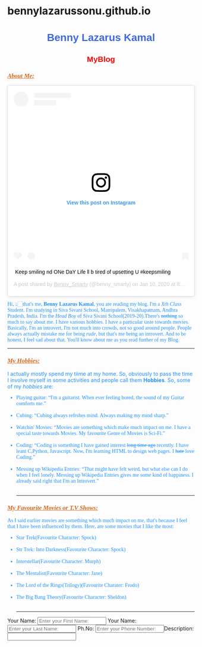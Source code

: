 # bennylazarussonu.github.io

<html lang="en">
<head>
  <meta charset="UTF-8">
  <meta name="viewport" content="width=device-width, initial-scale=1.0">
  <title>Benny's Blog</title>
  <link rel="stylesheet" type="text/css" href="style1.css">
</head>
<body>
  <h1 style= "text-align: center;font-family:Impact, Charcoal, sans-serif;color: RoyalBlue;">Benny Lazarus Kamal</h1>
  <h2 style= "text-align: center;font-family:Impact, Charcoal, sans-serif;color: Red">MyBlog</h2>
  <h3 style= "color:Chocolate; font-family:cursive;"><b><i><ins>About Me: </ins></i></b></h3>
    <blockquote class="instagram-media" data-instgrm-captioned data-instgrm-permalink="https://www.instagram.com/p/B7JUCYQAGik/?utm_source=ig_embed&amp;utm_campaign=loading" data-instgrm-version="12" style=" background:#FFF; border:0; border-radius:3px; box-shadow:0 0 1px 0 rgba(0,0,0,0.5),0 1px 10px 0 rgba(0,0,0,0.15); margin: 1px; max-width:540px; min-width:326px; padding:0; width:99.375%; width:-webkit-calc(100% - 2px); width:calc(100% - 2px);"><div style="padding:16px;"> <a href="https://www.instagram.com/p/B7JUCYQAGik/?utm_source=ig_embed&amp;utm_campaign=loading" style=" background:#FFFFFF; line-height:0; padding:0 0; text-align:center; text-decoration:none; width:100%;" target="_blank"> <div style=" display: flex; flex-direction: row; align-items: center;"> <div style="background-color: #F4F4F4; border-radius: 50%; flex-grow: 0; height: 40px; margin-right: 14px; width: 40px;"></div> <div style="display: flex; flex-direction: column; flex-grow: 1; justify-content: center;"> <div style=" background-color: #F4F4F4; border-radius: 4px; flex-grow: 0; height: 14px; margin-bottom: 6px; width: 100px;"></div> <div style=" background-color: #F4F4F4; border-radius: 4px; flex-grow: 0; height: 14px; width: 60px;"></div></div></div><div style="padding: 19% 0;"></div> <div style="display:block; height:50px; margin:0 auto 12px; width:50px;"><svg width="50px" height="50px" viewBox="0 0 60 60" version="1.1" xmlns="https://www.w3.org/2000/svg" xmlns:xlink="https://www.w3.org/1999/xlink"><g stroke="none" stroke-width="1" fill="none" fill-rule="evenodd"><g transform="translate(-511.000000, -20.000000)" fill="#000000"><g><path d="M556.869,30.41 C554.814,30.41 553.148,32.076 553.148,34.131 C553.148,36.186 554.814,37.852 556.869,37.852 C558.924,37.852 560.59,36.186 560.59,34.131 C560.59,32.076 558.924,30.41 556.869,30.41 M541,60.657 C535.114,60.657 530.342,55.887 530.342,50 C530.342,44.114 535.114,39.342 541,39.342 C546.887,39.342 551.658,44.114 551.658,50 C551.658,55.887 546.887,60.657 541,60.657 M541,33.886 C532.1,33.886 524.886,41.1 524.886,50 C524.886,58.899 532.1,66.113 541,66.113 C549.9,66.113 557.115,58.899 557.115,50 C557.115,41.1 549.9,33.886 541,33.886 M565.378,62.101 C565.244,65.022 564.756,66.606 564.346,67.663 C563.803,69.06 563.154,70.057 562.106,71.106 C561.058,72.155 560.06,72.803 558.662,73.347 C557.607,73.757 556.021,74.244 553.102,74.378 C549.944,74.521 548.997,74.552 541,74.552 C533.003,74.552 532.056,74.521 528.898,74.378 C525.979,74.244 524.393,73.757 523.338,73.347 C521.94,72.803 520.942,72.155 519.894,71.106 C518.846,70.057 518.197,69.06 517.654,67.663 C517.244,66.606 516.755,65.022 516.623,62.101 C516.479,58.943 516.448,57.996 516.448,50 C516.448,42.003 516.479,41.056 516.623,37.899 C516.755,34.978 517.244,33.391 517.654,32.338 C518.197,30.938 518.846,29.942 519.894,28.894 C520.942,27.846 521.94,27.196 523.338,26.654 C524.393,26.244 525.979,25.756 528.898,25.623 C532.057,25.479 533.004,25.448 541,25.448 C548.997,25.448 549.943,25.479 553.102,25.623 C556.021,25.756 557.607,26.244 558.662,26.654 C560.06,27.196 561.058,27.846 562.106,28.894 C563.154,29.942 563.803,30.938 564.346,32.338 C564.756,33.391 565.244,34.978 565.378,37.899 C565.522,41.056 565.552,42.003 565.552,50 C565.552,57.996 565.522,58.943 565.378,62.101 M570.82,37.631 C570.674,34.438 570.167,32.258 569.425,30.349 C568.659,28.377 567.633,26.702 565.965,25.035 C564.297,23.368 562.623,22.342 560.652,21.575 C558.743,20.834 556.562,20.326 553.369,20.18 C550.169,20.033 549.148,20 541,20 C532.853,20 531.831,20.033 528.631,20.18 C525.438,20.326 523.257,20.834 521.349,21.575 C519.376,22.342 517.703,23.368 516.035,25.035 C514.368,26.702 513.342,28.377 512.574,30.349 C511.834,32.258 511.326,34.438 511.181,37.631 C511.035,40.831 511,41.851 511,50 C511,58.147 511.035,59.17 511.181,62.369 C511.326,65.562 511.834,67.743 512.574,69.651 C513.342,71.625 514.368,73.296 516.035,74.965 C517.703,76.634 519.376,77.658 521.349,78.425 C523.257,79.167 525.438,79.673 528.631,79.82 C531.831,79.965 532.853,80.001 541,80.001 C549.148,80.001 550.169,79.965 553.369,79.82 C556.562,79.673 558.743,79.167 560.652,78.425 C562.623,77.658 564.297,76.634 565.965,74.965 C567.633,73.296 568.659,71.625 569.425,69.651 C570.167,67.743 570.674,65.562 570.82,62.369 C570.966,59.17 571,58.147 571,50 C571,41.851 570.966,40.831 570.82,37.631"></path></g></g></g></svg></div><div style="padding-top: 8px;"> <div style=" color:#3897f0; font-family:Arial,sans-serif; font-size:14px; font-style:normal; font-weight:550; line-height:18px;"> View this post on Instagram</div></div><div style="padding: 12.5% 0;"></div> <div style="display: flex; flex-direction: row; margin-bottom: 14px; align-items: center;"><div> <div style="background-color: #F4F4F4; border-radius: 50%; height: 12.5px; width: 12.5px; transform: translateX(0px) translateY(7px);"></div> <div style="background-color: #F4F4F4; height: 12.5px; transform: rotate(-45deg) translateX(3px) translateY(1px); width: 12.5px; flex-grow: 0; margin-right: 14px; margin-left: 2px;"></div> <div style="background-color: #F4F4F4; border-radius: 50%; height: 12.5px; width: 12.5px; transform: translateX(9px) translateY(-18px);"></div></div><div style="margin-left: 8px;"> <div style=" background-color: #F4F4F4; border-radius: 50%; flex-grow: 0; height: 20px; width: 20px;"></div> <div style=" width: 0; height: 0; border-top: 2px solid transparent; border-left: 6px solid #f4f4f4; border-bottom: 2px solid transparent; transform: translateX(16px) translateY(-4px) rotate(30deg)"></div></div><div style="margin-left: auto;"> <div style=" width: 0px; border-top: 8px solid #F4F4F4; border-right: 8px solid transparent; transform: translateY(16px);"></div> <div style=" background-color: #F4F4F4; flex-grow: 0; height: 12px; width: 16px; transform: translateY(-4px);"></div> <div style=" width: 0; height: 0; border-top: 8px solid #F4F4F4; border-left: 8px solid transparent; transform: translateY(-4px) translateX(8px);"></div></div></div></a> <p style=" margin:8px 0 0 0; padding:0 4px;"> <a href="https://www.instagram.com/p/B7JUCYQAGik/?utm_source=ig_embed&amp;utm_campaign=loading" style=" color:#000; font-family:Arial,sans-serif; font-size:14px; font-style:normal; font-weight:normal; line-height:17px; text-decoration:none; word-wrap:break-word;" target="_blank">Keep smiling nd ONe DaY Life ll b tired of upsetting U #keepsmiling</a></p> <p style=" color:#c9c8cd; font-family:Arial,sans-serif; font-size:14px; line-height:17px; margin-bottom:0; margin-top:8px; overflow:hidden; padding:8px 0 7px; text-align:center; text-overflow:ellipsis; white-space:nowrap;">A post shared by <a href="https://www.instagram.com/benny_smarty/?utm_source=ig_embed&amp;utm_campaign=loading" style=" color:#c9c8cd; font-family:Arial,sans-serif; font-size:14px; font-style:normal; font-weight:normal; line-height:17px;" target="_blank"> Benny_Smarty</a> (@benny_smarty) on <time style=" font-family:Arial,sans-serif; font-size:14px; line-height:17px;" datetime="2020-01-10T16:16:45+00:00">Jan 10, 2020 at 8:16am PST</time></p></div></blockquote> <script async src="//www.instagram.com/embed.js"></script>
    <p style="color: dodgerblue; font-family:Comic Sans MS">
      Hi, 👆🏻that's me, <strong>Benny Lazarus Kamal</strong>, you are reading my blog. I'm a <em>Xth Class</em> Student. I'm studying in Siva Sivani School, Marripalem, Visakhapatnam, Andhra Pradesh, India. I'm the <em>Head Boy</em> of Siva Sivani School(2019-20).There's <del>nothing</del> so much to say about me. I have various hobbies. I have a particular taste towards movies. Basically, I'm an introvert, I'm not much into crowds, not so good around people. People always actually mistake me for being <em>rude</em>, but that's me being an introvert. And to be honest, I feel sad about that. You'll know about me as you read further of my Blog.
    </p>
    <hr>
  <h3 style="color: chocolate; font-family:cursive"><b><i><ins>My Hobbies:</ins></i></b></h3>
    <p style="color:dodgerblue;fontfamily:Comic Sans MS;">
      I actually mostly spend my tiime at my home. So, obviously to pass the time I involve myself in some activities and people call them <strong>Hobbies</strong>. So, some of my <em>hobbies</em> are:
    </p>
    <ul style="color: dodgerblue; font-family:Comic Sans MS;">
      <li>Playing guitar: <q>I'm a guitarist. When ever feeling bored, the sound of my Guitar comforts me.</q></li>
      <br>
      <li>Cubing: <q>Cubing always refrshes mind. Always making my mind sharp.</q></li>
      <br>
      <li>Watchin' Movies: <q>Movies are something which make much impact on me. I have a special taste towards Movies. My favourite Genre of Movies is Sci-Fi.</q></li>
      <br>
      <li>Coding: <q>Coding is something I have gained interest <del>long time ago</del> recently. I have leant C,Python, Javascript. Now, I'm learning HTML to design web pages. I <del>hate</del> love Coding.</q></li>
      <br>
      <li>Messing up Wikipedia Entries: <q>That might have felt weird, but what else can I do when I feel lonely. Messing up Wikipedia Entries gives me some kind of happiness. I already said right that I'm an Introvert.</q></li>
      <br>
      <hr>
    </ul>
    <h3 style="color: chocolate; font-family:cursive;"><b><i><ins>My Favourite Movies or T.V Shows:</ins></i></b></h3>
      <p style="color: dodgerblue; font-family:Comic Sans MS;">
        As I said earlier movies are something which much impact on me, that's because I feel that I have been influenced by them. Here, are some movies that I like the most:
      </p>
      <ul style="color: dodgerblue; font-family:Comic Sans MS;">
        <li>Star Trek(Favourite Character: Spock)</li>
        <br>
        <li>Str Trek: Into Darkness(Favourite Character: Spock)</li>
        <br>
        <li>Interstellar(Favourite Character: Murph)</li>
        <br>
        <li>The Mentalist(Favourite Character: Jane)</li>
        <br>
        <li>The Lord of the Rings(Trilogy)(Favourite Charater: Frodo)</li>
        <br>
        <li>The Big Bang Theory(Favourite Character: Sheldon)</li>
        <br>
        <hr>
      </ul>
  <form>
    <label for="first name">Your Name: </label>
    <input type="text" id="first name" name="first name" placeholder="Enter your First Name: ">
    <label for="last name">Your Name: </label>
    <input type="text" id="last name" name="last name" placeholder="Enter your Last Name: ">
    <label for="phone">Ph.No: </label>
    <input type="tel" id="name" name="phone" pattern="[0-9]{3}-[0-9]{2}-[0-9]{3}" placeholder="Enter your Phone Number: "
    <label for="Description">Description: </label>
    <input type="textarea" name:"Description">
  </form>
</body>
</html>
